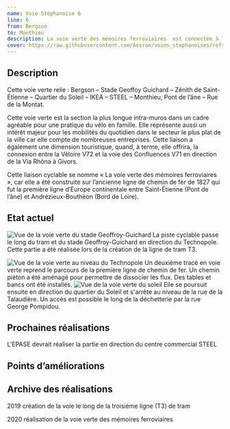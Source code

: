```yaml
---
name: Voie Stéphanoise 6
line: 6
from: Bergson
to: Monthieu
description: La voie verte des mémoires ferroviaires  est connectée à la rue Bergson à la voie des confluences au niveau de Monthieu.
cover: https://raw.githubusercontent.com/Aesran/voies_stephanoises/refs/heads/main/assets/L6-Voie-verte-des-memoires-ferroiaires-Saint-Etienne.png
---
```

## Description
Cette voie verte relie : Bergson – Stade Geoffoy Guichard – Zénith de Saint-Étienne – Quartier du Soleil – IKEA – STEEL – Monthieu, Pont de l’âne – Rue de la Montat.

Cette voie verte est la section la plus longue intra-muros dans un cadre agréable pour une pratique du vélo en famille. Elle représente aussi un intérêt majeur pour les mobilités du quotidien dans le secteur le plus plat de la ville car elle compte de nombreuses entreprises. Cette liaison a également une dimension touristique, quand, à terme, elle offrira, la connexion entre la Véloire V72 et la voie des Confluences V71 en direction de la Via Rhôna à Givors.

Cette liaison cyclable se nomme « La voie verte des mémoires ferroviaires », car elle a été construite sur l’ancienne ligne de chemin de fer de 1827 qui fut la première ligne d’Europe continentale entre Saint-Étienne (Pont de l’âne) et Andrézieux-Bouthèon (Bord de Loire).

## Etat actuel
![Vue de la voie verte du stade Geoffroy-Guichard](https://raw.githubusercontent.com/Aesran/voies_stephanoises/refs/heads/main/assets/L6-voie-verte-saint-etienne-Stade-Geoffroy-Guichard.png)
La piste cyclable passe le long du tram et du stade Geoffroy-Guichard  en direction du Technopole. Cette partie a été réalisée lors de la création de la ligne de tram T3.
 
 ![Vue de la voie verte au niveau du Technopole](https://raw.githubusercontent.com/Aesran/voies_stephanoises/refs/heads/main/assets/L6-Voie-verte-de-saint-etienne-technopole-zenith.png)
Un deuxième tracé en voie verte reprend le parcours de la première ligne de chemin de fer. Un chemin piéton a été aménagé pour permettre de dissocier les flux. Des tables et bancs ont été installés.
![Vue de la voie verte du soleil](https://raw.githubusercontent.com/Aesran/voies_stephanoises/refs/heads/main/assets/L6-Voie-verte-de-Saint-Etienne-quartier-soleil.png)
Elle se  poursuit ensuite en direction du quartier du Soleil et s'arrête au niveau de la rue de la Talaudière. Un accès est possible le long de la déchetterie par la rue George Pompidou.


## Prochaines réalisations 
L’EPASE devrait réaliser la partie en direction du centre commercial STEEL

## Points d’améliorations


## Archive des réalisations
2019 création de la voie le long de la troisième ligne (T3) de tram 

2020 réalisation de la voie verte des mémoires ferroviaires


